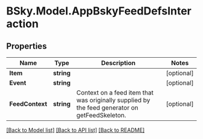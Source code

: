 # BSky.Model.AppBskyFeedDefsInteraction

## Properties

Name | Type | Description | Notes
------------ | ------------- | ------------- | -------------
**Item** | **string** |  | [optional] 
**Event** | **string** |  | [optional] 
**FeedContext** | **string** | Context on a feed item that was originally supplied by the feed generator on getFeedSkeleton. | [optional] 

[[Back to Model list]](../README.md#documentation-for-models) [[Back to API list]](../README.md#documentation-for-api-endpoints) [[Back to README]](../README.md)

